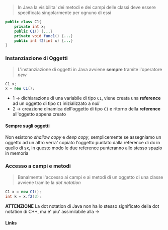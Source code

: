 >In Java la visibilita' dei metodi e dei campi delle classi deve essere specificata singolarmente per ognuno di essi

```java
public class C1{
	private int x;
	public C1() {...}
	private void func1() {...}
	public int f2(int x) {...}
}
```

### Instanziazione di Oggetti
>L'instanziazione di oggetti in Java avviene **sempre** tramite l'operatore *new*

```java
C1 x;
x = new C1();
```
- 1 -> dichiarazione di una variabile di tipo `C1`, viene creata una **reference** ad un oggetto di tipo `C1` inizializzato a *null*
- 2 -> creazione dinamica dell'oggetto di tipo `C1` e ritorno della **reference** all'oggetto appena creato

#### Sempre sugli oggetti
Non esistono *shallow copy* e *deep copy*, semplicemente se assegniamo un oggetto ad un altro verra' copiato l'oggetto puntato dalla reference di dx in quello di sx, in questo modo le due reference punteranno allo stesso spazio in memoria

### Accesso a campi e metodi
>Banalmente l'accesso ai campi e ai metodi di un oggetto di una classe avviene tramite la *dot notation*

```java
C1 x = new C1();
int k = x.f2(3);
```


**ATTENZIONE**
La dot notation di Java non ha lo stesso significato della dot notation di C++, ma e' piu' assimilabile alla ->

#### Links